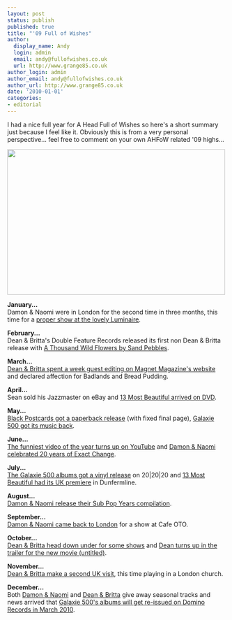 ```yaml
---
layout: post
status: publish
published: true
title: "'09 Full of Wishes"
author:
  display_name: Andy
  login: admin
  email: andy@fullofwishes.co.uk
  url: http://www.grange85.co.uk
author_login: admin
author_email: andy@fullofwishes.co.uk
author_url: http://www.grange85.co.uk
date: '2010-01-01'
categories:
- editorial
---
```

<p>I had a nice full year for A Head Full of Wishes so here's a short summary just because I feel like it. Obviously this is from a very personal perspective... feel free to comment on your own AHFoW related '09 highs...</p>
<p><a href="http://www.flickr.com/photos/minimum/122429782/"><img alt="" src="https://farm1.static.flickr.com/38/122429782_4ec8a2b281.jpg" title="Galaxie 500" class="aligncenter" width="500" height="333" /></a></p>
<p><strong>January...</strong><br/>Damon & Naomi were in London for the second time in three months, this time for a <a href="/2009/01/16/review-damon-naomi-in-london-2/">proper show at the lovely Luminaire</a>.</p>
<p><strong>February...</strong><br/>Dean & Britta's Double Feature Records released its first non Dean & Britta release with <a href="/2009/02/24/sand-pebbles-album-out-now/">A Thousand Wild Flowers by Sand Pebbles</a>.</p>
<p><strong>March...</strong><br/><a href="/2009/03/09/wrapping-up-dean-brittas-week-guest-editing-magnetmagazinecom/">Dean & Britta spent a week guest editing on Magnet Magazine's website</a> and declared affection for Badlands and Bread Pudding.</p>
<p><strong>April...</strong><br/>Sean sold his Jazzmaster on eBay and <a href="/2009/03/27/13-most-beautiful-dvd-available-now/">13 Most Beautiful arrived on DVD</a>.</p>
<p><strong>May...</strong><br/><a href="/2009/02/13/black-postcards-in-paperback/">Black Postcards got a paperback release</a> (with fixed final page), <a href="/2009/05/04/galaxie-500-gets-its-music-back/">Galaxie 500 got its music back</a>. </p>
<p><strong>June...</strong><br/><a href="/2009/06/05/video-start-jamming-dammit-dean-reads-a-concerned-fans-letter-to-luna/">The funniest video of the year turns up on YouTube</a> and <a href="/2009/06/22/damon-naomi-celebrate-20-years-of-exact-change/">Damon & Naomi celebrated 20 years of Exact Change</a>.</p>
<p><strong>July...</strong><br/><a href="/2009/06/30/more-details-on-the-galaxie-500-vinyl-reissues/">The Galaxie 500 albums got a vinyl release</a> on 20|20|20 and <a href="/2009/07/09/13-most-beautiful-at-the-carnegie-hall-in-dunfermline/">13 Most Beautiful had its UK premiere</a> in Dunfermline.</p>
<p><strong>August...</strong><br/><a href="/2009/08/31/damon-naomi-open-the-sub-pop-years-digital-store/">Damon & Naomi release their Sub Pop Years compilation</a>.</p>
<p><strong>September...</strong><br/><a href="/2009/09/05/review-damon-naomi-cafe-oto-london/">Damon & Naomi came back to London</a> for a show at Cafe OTO.</p>
<p><strong>October...</strong><br/><a href="/2009/10/14/dean-britta-in-melbourne/">Dean & Britta head down under for some shows</a> and <a href="/2009/10/22/dean-wareham-in-untitled/">Dean turns up in the trailer for the new movie (untitled)</a>.</p>
<p><strong>November...</strong><br/><a href="/2009/11/19/review-dean-britta-st-giles-in-the-fields-london/">Dean & Britta make a second UK visit</a>, this time playing in a London church.</p>
<p><strong>December...</strong><br/>Both <a href="/2009/12/09/damon-naomi-update-and-a-christmas-present/">Damon & Naomi</a> and <a href="/2009/12/07/a-christmas-pressie-from-dean-britta/">Dean & Britta</a> give away seasonal tracks and news arrived that <a href="/2009/12/14/galaxie-500-albums-to-be-reissued-in-march-2010/">Galaxie 500's albums will get re-issued on Domino Records in March 2010</a>.</p>
